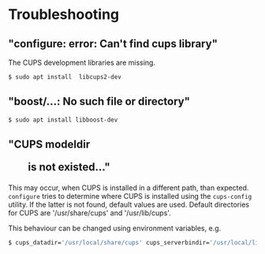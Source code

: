 
# Troubleshooting


## "configure: error: Can't find cups library"

The CUPS development libraries are missing.

~~~sh
$ sudo apt install  libcups2-dev
~~~


## "boost/...: No such file or directory"

~~~sh
$ sudo apt install libboost-dev
~~~


## "CUPS modeldir <dir> is not existed..."

This may occur, when CUPS is installed in a different path, than expected.
`configure` tries to determine where CUPS is installed using the `cups-config` utility.
If the latter is not found, default values are used.
Default directories for CUPS are '/usr/share/cups' and '/usr/lib/cups'.

This behaviour can be changed using environment variables, e.g.

~~~sh
$ cups_datadir='/usr/local/share/cups' cups_serverbindir='/usr/local/lib/cups' ./configure
~~~
